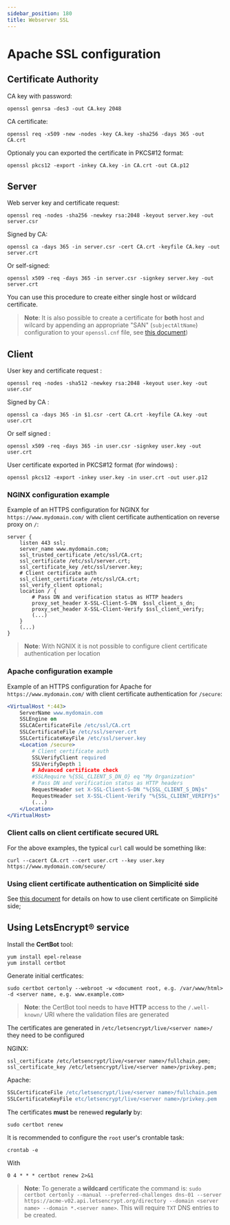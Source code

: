 ```yaml
---
sidebar_position: 180
title: Webserver SSL
---
```


Apache SSL configuration
========================

<h2 id="ca">Certificate Authority</h2>

CA key with password: 

	openssl genrsa -des3 -out CA.key 2048

CA certificate:

	openssl req -x509 -new -nodes -key CA.key -sha256 -days 365 -out CA.crt

Optionaly you can exported the certificate in PKCS#12 format:

	openssl pkcs12 -export -inkey CA.key -in CA.crt -out CA.p12

<h2 id="server">Server</h2>

Web server key and certificate request:

	openssl req -nodes -sha256 -newkey rsa:2048 -keyout server.key -out server.csr

Signed by CA: 

	openssl ca -days 365 -in server.csr -cert CA.crt -keyfile CA.key -out server.crt

Or self-signed: 

	openssl x509 -req -days 365 -in server.csr -signkey server.key -out server.crt
	
You can use this procedure to create either single host or wildcard certificate.

> **Note**: It is also possible to create a certificate for **both** host and wilcard by appending an appropriate "SAN" (`subjectAltName`) configuration to your `openssl.cnf` file, see [this document](http://wiki.cacert.org/FAQ/subjectAltName))

<h2 id="client">Client</h2>

User key and certificate request :

	openssl req -nodes -sha512 -newkey rsa:2048 -keyout user.key -out user.csr

Signed by CA : 

	openssl ca -days 365 -in $1.csr -cert CA.crt -keyfile CA.key -out user.crt

Or self signed :

	openssl x509 -req -days 365 -in user.csr -signkey user.key -out user.crt

User certificate exported in PKCS#12 format (for windows) :

	openssl pkcs12 -export -inkey user.key -in user.crt -out user.p12

### NGINX configuration example

Example of an HTTPS configuration for NGINX for `https://www.mydomain.com/` with client certificate authentication on reverse proxy on `/`:

```nginx
server {
	listen 443 ssl;
	server_name www.mydomain.com;
	ssl_trusted_certificate /etc/ssl/CA.crt;
	ssl_certificate /etc/ssl/server.crt;
	ssl_certificate_key /etc/ssl/server.key;
	# Client certificate auth
	ssl_client_certificate /etc/ssl/CA.crt;
	ssl_verify_client optional;
	location / {
		# Pass DN and verification status as HTTP headers
		proxy_set_header X-SSL-Client-S-DN  $ssl_client_s_dn;
		proxy_set_header X-SSL-Client-Verify $ssl_client_verify;
		(...)
	}
	(...)
}
```

> **Note**: With NGNIX it is not possible to configure client certificate authentication per location

### Apache configuration example

Example of an HTTPS configuration for Apache for `https://www.mydomain.com/` with client certificate authentication for `/secure`:

```apache
<VirtualHost *:443>
	ServerName www.mydomain.com
	SSLEngine on
	SSLCACertificateFile /etc/ssl/CA.crt
	SSLCertificateFile /etc/ssl/server.crt
	SSLCertificateKeyFile /etc/ssl/server.key
	<Location /secure>
		# Client certificate auth
		SSLVerifyClient required
		SSLVerifyDepth 1
		# Advanced certificate check
		#SSLRequire %{SSL_CLIENT_S_DN_O} eq "My Organization"
		# Pass DN and verification status as HTTP headers
		RequestHeader set X-SSL-Client-S-DN "%{SSL_CLIENT_S_DN}s"
		RequestHeader set X-SSL-Client-Verify "%{SSL_CLIENT_VERIFY}s"
		(...)
	</Location>
</VirtualHost>
```

### Client calls on client certificate secured URL

For the above examples, the typical `curl` call would be something like:

	curl --cacert CA.crt --cert user.crt --key user.key https://www.mydomain.com/secure/	

### Using client certificate authentication on Simplicit&eacute; side

See [this document](/docs/documentation/authentication/customauth) for details on how to use client certificate on Simplicit&eacute; side;

<h2 id="letsencrypt">Using LetsEncrypt&reg; service</h2>

Install the **CertBot** tool:

	yum install epel-release
	yum install certbot

Generate initial certficates:
```shell
sudo certbot certonly --webroot -w <document root, e.g. /var/www/html> -d <server name, e.g. www.example.com>
```
> **Note**: the CertBot tool needs to have **HTTP** access to the `/.well-known/` URI where the validation files are generated

The certificates are generated in `/etc/letsencrypt/live/<server name>/` they need to be configured

NGINX:

```nginx
ssl_certificate /etc/letsencrypt/live/<server name>/fullchain.pem;
ssl_certificate_key /etc/letsencrypt/live/<server name>/privkey.pem;
```

Apache:

```apache
SSLCertificateFile /etc/letsencrypt/live/<server name>/fullchain.pem
SSLCertificateKeyFile etc/letsencrypt/live/<server name>/privkey.pem
```

The certificates **must** be renewed **regularly** by:

	sudo certbot renew

It is recommended to configure the `root` user's crontable task:

	crontab -e

With

```plaintext
0 4 * * * certbot renew 2>&1
```

> **Note**: To generate a **wildcard** certificate the command is:
> `sudo certbot certonly --manual --preferred-challenges dns-01 --server https://acme-v02.api.letsencrypt.org/directory --domain <server name> --domain *.<server name>`.
> This will require `TXT` DNS entries to be created.
